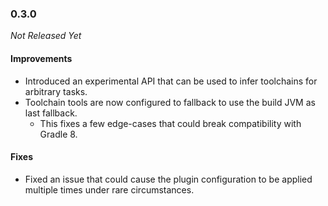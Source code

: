 ### 0.3.0

_Not Released Yet_

#### Improvements

- Introduced an experimental API that can be used to infer toolchains for
  arbitrary tasks.
- Toolchain tools are now configured to fallback to use the build JVM as last
  fallback.
  - This fixes a few edge-cases that could break compatibility with Gradle 8.

#### Fixes

- Fixed an issue that could cause the plugin configuration to be applied
  multiple times under rare circumstances.